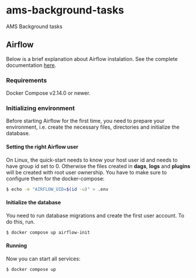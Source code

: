 # ams-background-tasks
AMS Background tasks

## Airflow

Below is a brief explanation about Airflow instalation. See the complete documentation [here](https://airflow.apache.org/docs/apache-airflow/stable/howto/docker-compose/index.html).

### Requirements

Docker Compose v2.14.0 or newer.

### Initializing environment

Before starting Airflow for the first time, you need to prepare your environment, i.e. create the necessary files, directories and initialize the database.

#### Setting the right Airflow user

On Linux, the quick-start needs to know your host user id and needs to have group id set to 0. Otherwise the files created in **dags**, **logs** and **plugins** will be created with root user ownership. You have to make sure to configure them for the docker-compose:

```bash
$ echo -e "AIRFLOW_UID=$(id -u)" > .env
```

#### Initialize the database

You need to run database migrations and create the first user account. To do this, run.

```bash
$ docker compose up airflow-init
```

#### Running

Now you can start all services:

```bash
$ docker compose up
```